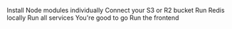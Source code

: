 Install Node modules individually
Connect your S3 or R2 bucket
Run Redis locally
Run all services
You're good to go
Run the frontend
